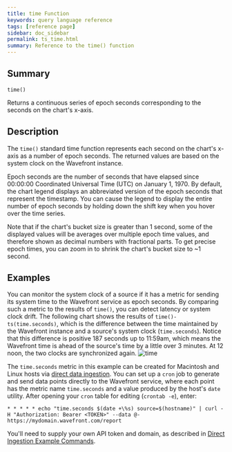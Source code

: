 ```yaml
---
title: time Function
keywords: query language reference
tags: [reference page]
sidebar: doc_sidebar
permalink: ts_time.html
summary: Reference to the time() function
---
```

## Summary
```
time()
```
Returns a continuous series of epoch seconds corresponding to the seconds on the chart's x-axis.


## Description

The `time()` standard time function represents each second on the chart's x-axis as a number of epoch seconds. The returned values are based on the system clock on the Wavefront instance.

Epoch seconds are the number of seconds that have elapsed since 00:00:00 Coordinated Universal Time (UTC) on January 1, 1970.
By default, the chart legend displays an abbreviated version of the epoch seconds that represent the timestamp. You can cause the legend to display the entire number of epoch seconds by holding down the shift key when you hover over the time series.

Note that if the chart's bucket size is greater than 1 second, some of the displayed values will be averages over multiple epoch time values, and therefore shown as decimal numbers with fractional parts. To get precise epoch times, you can zoom in to shrink the chart's bucket size to ~1 second.

## Examples

You can monitor the system clock of a source if it has a metric for sending its system time to the Wavefront service as epoch seconds. By comparing such a metric to the results of `time()`, you can detect latency or system clock drift. The following chart shows the results of `time()-ts(time.seconds)`, which is the difference between the time maintained by the Wavefront instance and a source's system clock (`time.seconds`). Notice that this difference is positive 187 seconds up to 11:59am, which means the Wavefront time is ahead of the source's time by a little over 3 minutes. At 12 noon, the two clocks are synchronized again. 
![time](images/ts_time_clock_drift.png)

The `time.seconds` metric in this example can be created for Macintosh and Linux hosts via [direct data ingestion](direct_ingestion.html). You can set up a `cron` job to generate and send data points directly to the Wavefront service, where each point has the metric name `time.seconds` and a value produced by the host's `date` utility. After opening your `cron` table for editing (`crontab -e`), enter:

```
* * * * * echo "time.seconds $(date +\%s) source=$(hostname)" | curl -H "Authorization: Bearer <TOKEN>" --data @- https://mydomain.wavefront.com/report
```
You'll need to supply your own API token and domain, as described in [Direct Ingestion Example Commands](direct_ingestion.html#direct-ingestion-example-commands).

